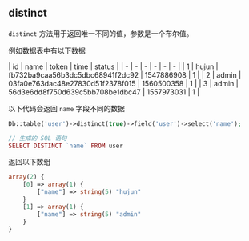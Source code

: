 ## distinct

`distinct` 方法用于返回唯一不同的值，参数是一个布尔值。

例如数据表中有以下数据

| id | name | token | time | status |
| - | - | - | - | - | - |
| 1 | hujun | fb732ba9caa56b3dc5dbc68941f2dc92 | 1547886908 | 1 |
| 2 | admin | 03fa0e763dac48e27830d51f2378f015 | 1560500358 | 1 |
| 3 | admin | 56d3e6dd8f750d639c5bb708be1dbc47 | 1557973031 | 1 |

以下代码会返回 `name` 字段不同的数据

``` php
Db::table('user')->distinct(true)->field('user')->select('name');

// 生成的 SQL 语句
SELECT DISTINCT `name` FROM user
```

返回以下数组

``` php
array(2) {
    [0] => array(1) {
        ["name"] => string(5) "hujun"
    }
    [1] => array(1) {
        ["name"] => string(5) "admin"
    }
}
```

